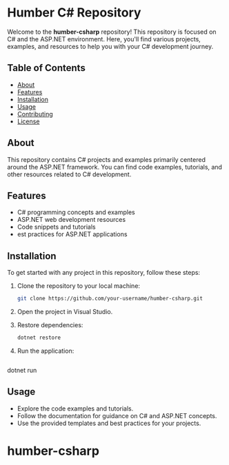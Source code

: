 # Humber C# Repository

Welcome to the **humber-csharp** repository! This repository is focused on C# and the ASP.NET environment. Here, you'll find various projects, examples, and resources to help you with your C# development journey.

## Table of Contents

- [About](#about)
- [Features](#Features)
- [Installation](#installation)
- [Usage](#usage)
- [Contributing](#contributing)
- [License](#license)

## About

This repository contains C# projects and examples primarily centered around the ASP.NET framework. You can find code examples, tutorials, and other resources related to C# development.
## Features
- C# programming concepts and examples
- ASP.NET web development resources
- Code snippets and tutorials
- est practices for ASP.NET applications


## Installation

To get started with any project in this repository, follow these steps:

1. Clone the repository to your local machine:
   ```bash
   git clone https://github.com/your-username/humber-csharp.git

2. Open the project in Visual Studio.

3. Restore dependencies:
   ```bash  
   dotnet restore

4. Run the application:
   ```bash
dotnet run
##  Usage
- Explore the code examples and tutorials.
- Follow the documentation for guidance on C# and ASP.NET concepts.
- Use the provided templates and best practices for your projects.

# humber-csharp
